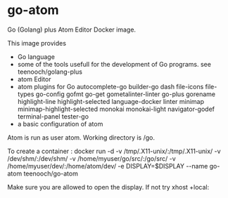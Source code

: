 # go-atom
Go (Golang) plus Atom Editor Docker image.

This image provides
  - Go language
  - some of the tools usefull for the development of Go programs.
    see teenooch/golang-plus
  - atom Editor
  - atom plugins for Go
      autocomplete-go
      builder-go
      dash
      file-icons
      file-types
      go-config
      gofmt
      go-get
      gometalinter-linter
      go-plus
      gorename
      highlight-line
      highlight-selected
      language-docker
      linter
      minimap
      minimap-highlight-selected
      monokai
      monokai-light
      navigator-godef
      terminal-panel
      tester-go
  - a basic configuration of atom

Atom is run as user atom. Working directory is /go.

To create a container :
  docker run -d -v /tmp/.X11-unix/:/tmp/.X11-unix/ -v /dev/shm/:/dev/shm/ -v /home/myuser/go/src/:/go/src/ -v /home/myuser/dev/:/home/atom/dev/ -e DISPLAY=$DISPLAY --name go-atom teenooch/go-atom

Make sure you are allowed to open the display. If not try xhost +local:
